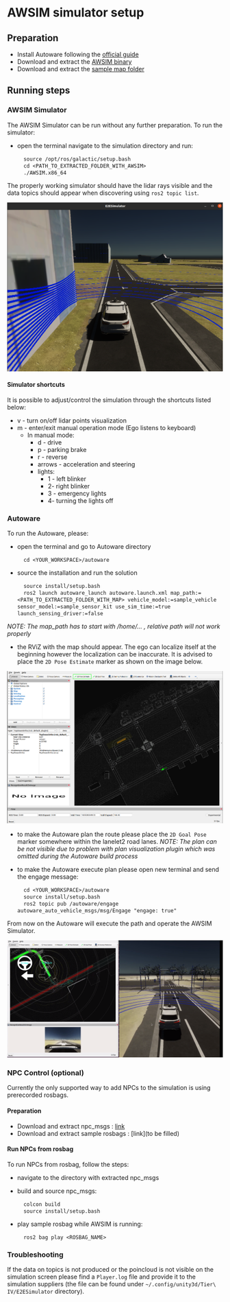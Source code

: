 # AWSIM simulator setup

## Preparation

- Install Autoware following the [official guide](https://autowarefoundation.github.io/autoware-documentation/main/installation/autoware/source-installation/)
- Download and extract the [AWSIM binary](https://drive.google.com/file/d/1jgB_A5cSso9dzcNffQYthe07GG07QLQh/view?usp=sharing)
- Download and extract the [sample map folder](https://drive.google.com/file/d/1vGFI0o0zQ-gRZYqKrPbnrtCN3c3-92Fy/view?usp=sharing)

## Running steps

### AWSIM Simulator

The AWSIM Simulator can be run without any further preparation. To run the simulator:

- open the terminal navigate to the simulation directory and run:

        source /opt/ros/galactic/setup.bash
        cd <PATH_TO_EXTRACTED_FOLDER_WITH_AWSIM>
        ./AWSIM.x86_64

The properly working simulator should have the lidar rays visible and the data topics should appear when discovering using `ros2 topic list`.

![correctly working simulator](./images/workingSim.png)

#### Simulator shortcuts

It is possible to adjust/control the simulation through the shortcuts listed below:

- v - turn on/off lidar points visualization
- m - enter/exit manual operation mode (Ego listens to keyboard)
  - In manual mode:
    - d - drive
    - p - parking brake
    - r - reverse
    - arrows - acceleration and steering
    - lights:
      - 1 - left blinker
      - 2- right blinker
      - 3 - emergency lights
      - 4- turning the lights off

### Autoware

To run the Autoware, please:

- open the terminal and go to Autoware directory

        cd <YOUR_WORKSPACE>/autoware

- source the installation and run the solution

        source install/setup.bash
        ros2 launch autoware_launch autoware.launch.xml map_path:=<PATH_TO_EXTRACTED_FOLDER_WITH_MAP> vehicle_model:=sample_vehicle sensor_model:=sample_sensor_kit use_sim_time:=true launch_sensing_driver:=false

_NOTE: The map_path has to start with /home/... , relative path will not work properly_

- the RViZ with the map should appear. The ego can localize itself at the beginning however the localization can be inaccurate. It is advised to place the `2D Pose Estimate` marker as shown on the image below.

![how to initialize autoware](./images/initializeAutoware.png)

- to make the Autoware plan the route please place the `2D Goal Pose` marker somewhere within the lanelet2 road lanes. _NOTE: The plan can be not visible due to problem with plan visualization plugin which was omitted during the Autoware build process_

- to make the Autoware execute plan please open new terminal and send the engage message:

        cd <YOUR_WORKSPACE>/autoware
        source install/setup.bash
        ros2 topic pub /autoware/engage autoware_auto_vehicle_msgs/msg/Engage "engage: true"

From now on the Autoware will execute the path and operate the AWSIM Simulator.

![AWSIM with autoware](./images/awf_awsim.png)

### NPC Control (optional)

Currently the only supported way to add NPCs to the simulation is using prerecorded rosbags.

#### Preparation

- Download and extract npc_msgs : [link](https://drive.google.com/file/d/1fMvjOnz7Z0cGXotwdOAhBfLPYO52ssp0/view?usp=sharing)
- Download and extract sample rosbags : [link](to be filled)

#### Run NPCs from rosbag

To run NPCs from rosbag, follow the steps:

- navigate to the directory with extracted npc_msgs
- build and source npc_msgs:

        colcon build
        source install/setup.bash

- play sample rosbag while AWSIM is running:

        ros2 bag play <ROSBAG_NAME>

### Troubleshooting

If the data on topics is not produced or the poincloud is not visible on the simulation screen please find a `Player.log` file and provide it to the simulation suppliers (the file can be found under `~/.config/unity3d/Tier\ IV/E2ESimulator` directory).
